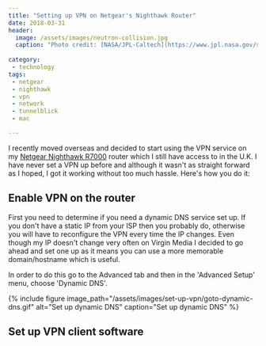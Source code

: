 ```yaml
---
title: "Setting up VPN on Netgear's Nighthawk Router"
date: 2018-03-31
header:
  image: /assets/images/neutron-collision.jpg
  caption: "Photo credit: [NASA/JPL-Caltech](https://www.jpl.nasa.gov/spaceimages/details.php?id=PIA21910)"
  
category:
 - technology
tags:
 - netgear
 - nighthawk
 - vpn
 - network
 - tunnelblick
 - mac

---
```


I recently moved overseas and decided to start using the VPN service on my [Netgear Nighthawk R7000][1]
router which I still have access to in the U.K. I have never set a VPN up before and although it wasn't
as straight forward as I hoped, I got it working without too much hassle. Here's how you do it:

## Enable VPN on the router

First you need to determine if you need a dynamic DNS service set up. If you don't have a static
IP from your ISP then you probably do, otherwise you will have to reconfigure the VPN every time 
the IP changes. Even though my IP doesn't change very often on Virgin Media I decided to go ahead
and set one up as it means you can use a more memorable domain/hostname which is useful.

In order to do this go to the Advanced tab and then in the 'Advanced Setup' menu, choose
'Dynamic DNS'.

{% include figure image_path="/assets/images/set-up-vpn/goto-dynamic-dns.gif" alt="Set up dynamic DNS" caption="Set up dynamic DNS" %}

## Set up VPN client software


[1]: https://amzn.to/2IfoK1W
